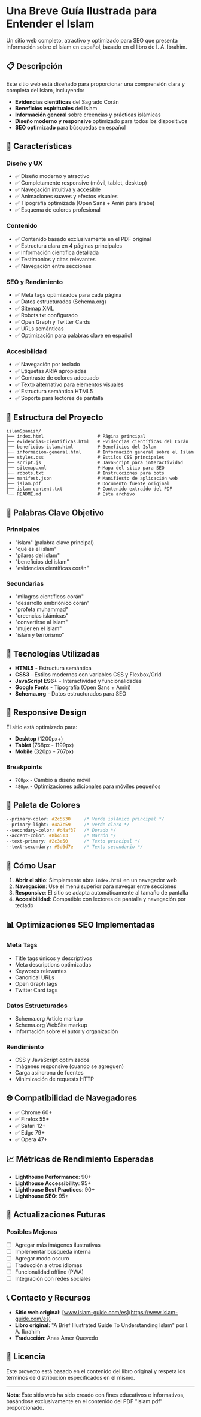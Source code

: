 # Una Breve Guía Ilustrada para Entender el Islam

Un sitio web completo, atractivo y optimizado para SEO que presenta información sobre el Islam en español, basado en el libro de I. A. Ibrahim.

## 📋 Descripción

Este sitio web está diseñado para proporcionar una comprensión clara y completa del Islam, incluyendo:

- **Evidencias científicas** del Sagrado Corán
- **Beneficios espirituales** del Islam
- **Información general** sobre creencias y prácticas islámicas
- **Diseño moderno y responsive** optimizado para todos los dispositivos
- **SEO optimizado** para búsquedas en español

## 🚀 Características

### Diseño y UX
- ✅ Diseño moderno y atractivo
- ✅ Completamente responsive (móvil, tablet, desktop)
- ✅ Navegación intuitiva y accesible
- ✅ Animaciones suaves y efectos visuales
- ✅ Tipografía optimizada (Open Sans + Amiri para árabe)
- ✅ Esquema de colores profesional

### Contenido
- ✅ Contenido basado exclusivamente en el PDF original
- ✅ Estructura clara en 4 páginas principales
- ✅ Información científica detallada
- ✅ Testimonios y citas relevantes
- ✅ Navegación entre secciones

### SEO y Rendimiento
- ✅ Meta tags optimizados para cada página
- ✅ Datos estructurados (Schema.org)
- ✅ Sitemap XML
- ✅ Robots.txt configurado
- ✅ Open Graph y Twitter Cards
- ✅ URLs semánticas
- ✅ Optimización para palabras clave en español

### Accesibilidad
- ✅ Navegación por teclado
- ✅ Etiquetas ARIA apropiadas
- ✅ Contraste de colores adecuado
- ✅ Texto alternativo para elementos visuales
- ✅ Estructura semántica HTML5
- ✅ Soporte para lectores de pantalla

## 📁 Estructura del Proyecto

```
islamSpanish/
├── index.html                    # Página principal
├── evidencias-cientificas.html   # Evidencias científicas del Corán
├── beneficios-islam.html         # Beneficios del Islam
├── informacion-general.html      # Información general sobre el Islam
├── styles.css                    # Estilos CSS principales
├── script.js                     # JavaScript para interactividad
├── sitemap.xml                   # Mapa del sitio para SEO
├── robots.txt                    # Instrucciones para bots
├── manifest.json                 # Manifiesto de aplicación web
├── islam.pdf                     # Documento fuente original
├── islam_content.txt             # Contenido extraído del PDF
└── README.md                     # Este archivo
```

## 🎯 Palabras Clave Objetivo

### Principales
- "islam" (palabra clave principal)
- "qué es el islam"
- "pilares del islam"
- "beneficios del islam"
- "evidencias científicas corán"

### Secundarias
- "milagros científicos corán"
- "desarrollo embriónico corán"
- "profeta muhammad"
- "creencias islámicas"
- "convertirse al islam"
- "mujer en el islam"
- "islam y terrorismo"

## 🔧 Tecnologías Utilizadas

- **HTML5** - Estructura semántica
- **CSS3** - Estilos modernos con variables CSS y Flexbox/Grid
- **JavaScript ES6+** - Interactividad y funcionalidades
- **Google Fonts** - Tipografía (Open Sans + Amiri)
- **Schema.org** - Datos estructurados para SEO

## 📱 Responsive Design

El sitio está optimizado para:
- **Desktop** (1200px+)
- **Tablet** (768px - 1199px)
- **Mobile** (320px - 767px)

### Breakpoints
- `768px` - Cambio a diseño móvil
- `480px` - Optimizaciones adicionales para móviles pequeños

## 🎨 Paleta de Colores

```css
--primary-color: #2c5530     /* Verde islámico principal */
--primary-light: #4a7c59     /* Verde claro */
--secondary-color: #d4af37   /* Dorado */
--accent-color: #8b4513      /* Marrón */
--text-primary: #2c3e50      /* Texto principal */
--text-secondary: #5d6d7e    /* Texto secundario */
```

## 🚀 Cómo Usar

1. **Abrir el sitio**: Simplemente abra `index.html` en un navegador web
2. **Navegación**: Use el menú superior para navegar entre secciones
3. **Responsive**: El sitio se adapta automáticamente al tamaño de pantalla
4. **Accesibilidad**: Compatible con lectores de pantalla y navegación por teclado

## 📊 Optimizaciones SEO Implementadas

### Meta Tags
- Title tags únicos y descriptivos
- Meta descriptions optimizadas
- Keywords relevantes
- Canonical URLs
- Open Graph tags
- Twitter Card tags

### Datos Estructurados
- Schema.org Article markup
- Schema.org WebSite markup
- Información sobre el autor y organización

### Rendimiento
- CSS y JavaScript optimizados
- Imágenes responsive (cuando se agreguen)
- Carga asíncrona de fuentes
- Minimización de requests HTTP

## 🌐 Compatibilidad de Navegadores

- ✅ Chrome 60+
- ✅ Firefox 55+
- ✅ Safari 12+
- ✅ Edge 79+
- ✅ Opera 47+

## 📈 Métricas de Rendimiento Esperadas

- **Lighthouse Performance**: 90+
- **Lighthouse Accessibility**: 95+
- **Lighthouse Best Practices**: 90+
- **Lighthouse SEO**: 95+

## 🔄 Actualizaciones Futuras

### Posibles Mejoras
- [ ] Agregar más imágenes ilustrativas
- [ ] Implementar búsqueda interna
- [ ] Agregar modo oscuro
- [ ] Traducción a otros idiomas
- [ ] Funcionalidad offline (PWA)
- [ ] Integración con redes sociales

## 📞 Contacto y Recursos

- **Sitio web original**: [www.islam-guide.com/es](https://www.islam-guide.com/es)
- **Libro original**: "A Brief Illustrated Guide To Understanding Islam" por I. A. Ibrahim
- **Traducción**: Anas Amer Quevedo

## 📄 Licencia

Este proyecto está basado en el contenido del libro original y respeta los términos de distribución especificados en el mismo.

---

**Nota**: Este sitio web ha sido creado con fines educativos e informativos, basándose exclusivamente en el contenido del PDF "islam.pdf" proporcionado.
